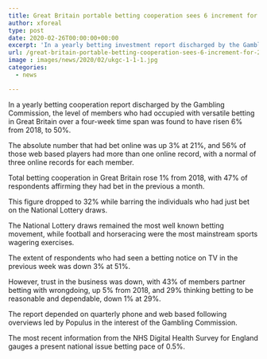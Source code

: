 ```yaml
---
title: Great Britain portable betting cooperation sees 6 increment for 2019 industry trust down
author: xforeal 
type: post
date: 2020-02-26T00:00:00+00:00
excerpt: 'In a yearly betting investment report discharged by the Gambling Commission, the level of members who had occupied with versatile betting in Great Britain over a four-week time span was found to have risen 6&amp;percnt; from 2018, to 50&amp;percnt; '
url: /great-britain-portable-betting-cooperation-sees-6-increment-for-2019-industry-trust-down/
image : images/news/2020/02/ukgc-1-1-1.jpg
categories:
  - news

---
```

In a yearly betting cooperation report discharged by the Gambling Commission, the level of members who had occupied with versatile betting in Great Britain over a four-week time span was found to have risen 6&percnt; from 2018, to 50&percnt;. 

The absolute number that had bet online was up 3&percnt; at 21&percnt;, and 56&percnt; of those web based players had more than one online record, with a normal of three online records for each member. 

Total betting cooperation in Great Britain rose 1&percnt; from 2018, with 47&percnt; of respondents affirming they had bet in the previous a month. 

This figure dropped to 32&percnt; while barring the individuals who had just bet on the National Lottery draws. 

The National Lottery draws remained the most well known betting movement, while football and horseracing were the most mainstream sports wagering exercises. 

The extent of respondents who had seen a betting notice on TV in the previous week was down 3&percnt; at 51&percnt;. 

However, trust in the business was down, with 43&percnt; of members partner betting with wrongdoing, up 5&percnt; from 2018, and 29&percnt; thinking betting to be reasonable and dependable, down 1&percnt; at 29&percnt;. 

The report depended on quarterly phone and web based following overviews led by Populus in the interest of the Gambling Commission. 

The most recent information from the NHS Digital Health Survey for England gauges a present national issue betting pace of 0.5&percnt;.